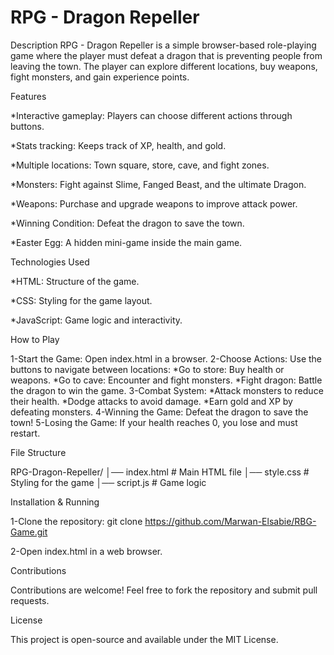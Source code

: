 # RPG - Dragon Repeller
Description
RPG - Dragon Repeller is a simple browser-based role-playing game where the player must defeat a dragon that is preventing people from leaving the town. The player can explore different locations, buy weapons, fight monsters, and gain experience points.

Features

*Interactive gameplay: Players can choose different actions through buttons.

*Stats tracking: Keeps track of XP, health, and gold.

*Multiple locations: Town square, store, cave, and fight zones.

*Monsters: Fight against Slime, Fanged Beast, and the ultimate Dragon.

*Weapons: Purchase and upgrade weapons to improve attack power.

*Winning Condition: Defeat the dragon to save the town.

*Easter Egg: A hidden mini-game inside the main game.

Technologies Used

*HTML: Structure of the game.

*CSS: Styling for the game layout.

*JavaScript: Game logic and interactivity.

How to Play

1-Start the Game: Open index.html in a browser.
2-Choose Actions: Use the buttons to navigate between locations:
*Go to store: Buy health or weapons.
*Go to cave: Encounter and fight monsters.
*Fight dragon: Battle the dragon to win the game.
3-Combat System:
*Attack monsters to reduce their health.
*Dodge attacks to avoid damage.
*Earn gold and XP by defeating monsters.
4-Winning the Game: Defeat the dragon to save the town!
5-Losing the Game: If your health reaches 0, you lose and must restart.

File Structure

RPG-Dragon-Repeller/
│── index.html      # Main HTML file
│── style.css       # Styling for the game
│── script.js       # Game logic

Installation & Running

1-Clone the repository:
git clone https://github.com/Marwan-Elsabie/RBG-Game.git

2-Open index.html in a web browser.

Contributions

Contributions are welcome! Feel free to fork the repository and submit pull requests.

License

This project is open-source and available under the MIT License.
